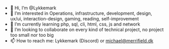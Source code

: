 - 👋 Hi, I’m @Lykkemark
- 👀 I’m interested in Operations, infrastructure, development, design, ux/ui, interaction-design, gaming, reading, self-improvement
- 🌱 I’m currently learning php, sql, cli, html, css, js and network
- 💞️ I’m looking to collaborate on every kind of technical project, no project too small nor too big
- 📫 How to reach me: Lykkemark (Discord) or michael@merrifield.dk
